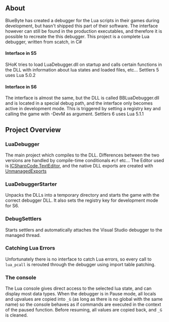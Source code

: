 ## About ##

BlueByte has created a debugger for the Lua scripts in their games during development, but hasn't shipped this part of their software. The interface however can still be found in the production executables, and therefore it is possible to recreate the this debugger.
This project is a complete Lua debugger, written from scatch, in C#

#### Interface in S5 ####
SHoK tries to load LuaDebugger.dll on startup and calls certain functions in the DLL with information about lua states and loaded files, etc...
Settlers 5 uses Lua 5.0.2
#### Interface in S6 ####
The interface is almost the same, but the DLL is called BBLuaDebugger.dll and is located in a special debug path, and the interface only becomes active in development mode. This is triggered by setting a registry key and calling the game with -DevM as argument.
Settlers 6 uses Lua 5.1.1

## Project Overview ##

### LuaDebugger ###
The main project which compiles to the DLL. Differences between the two versions are handled by compile-time conditionals `#if` etc...
The Editor used is [ICSharpCode.TextEditor](https://www.nuget.org/packages/ICSharpCode.TextEditor/), and the native DLL exports are created with [UnmanagedExports](https://www.nuget.org/packages/UnmanagedExports)

### LuaDebuggerStarter ###

Unpacks the DLLs into a temporary directory and starts the game with the correct debugger DLL. It also sets the registry key for development mode for S6.

### DebugSettlers ###
Starts settlers and automatically attaches the Visual Studio debugger to the managed thread.

### Catching Lua Errors ###
Unfortunately there is no interface to catch Lua errors, so every call to `lua_pcall` is rerouted through the debugger using import table patching.

### The console ###
The Lua console gives direct access to the selected lua state, and can display most data types. When the debugger is in Pause mode, all locals and upvalues are copied into `_G` (as long as there is no global with the same name) so the console behaves as if commands are executed in the context of the paused function. Before resuming, all values are copied back, and `_G` is cleaned.